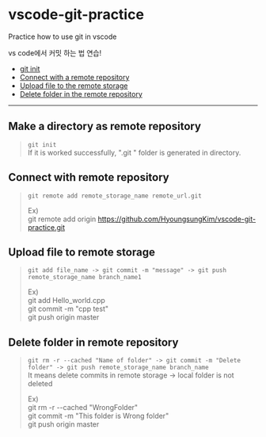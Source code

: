# vscode-git-practice

Practice how to use git in vscode

vs code에서 커밋 하는 법 연습!  

- [git init](#make-a-directory-as-remote-repository)
- [Connect with a remote repository](#connect-with-remote-repository)
- [Upload file to the remote storage](#upload-file-to-remote-storage)
- [Delete folder in the remote repository](#delete-folder-in-remote-repository)

----

## Make a directory as remote repository

> `git init`  
>If it is worked successfully, ".git " folder is generated in directory.

## Connect with remote repository

>`git remote add remote_storage_name remote_url.git`  
>
>Ex)  
>git remote add origin https://github.com/HyoungsungKim/vscode-git-practice.git



## Upload file to remote storage

>`git add file_name -> git commit -m "message" -> git push remote_storage_name branch_name1`
>
>Ex)  
>git add Hello_world.cpp  
>git commit -m "cpp test"  
>git push origin master  

## Delete folder in remote repository

>`git rm -r --cached "Name of folder" -> git commit -m "Delete folder" -> git push remote_storage_name branch_name`  
>It means delete commits in remote storage -> local folder is not deleted  
>
>Ex)  
>git rm -r --cached "WrongFolder"  
>git commit -m "This folder is Wrong folder"  
>git push origin master  